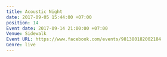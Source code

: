 ```yaml
---
title: Acoustic Night
date: 2017-09-05 15:44:00 +07:00
position: 14
Event date: 2017-09-14 21:00:00 +07:00
Venue: Sidewalk
Event URL: https://www.facebook.com/events/981380182002184
Genre: live
---
```


